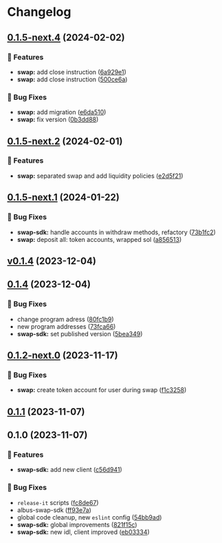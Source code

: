 # Changelog

## [0.1.5-next.4](https://github.com/mfactory-lab/albus/compare/@albus-finance/swap-sdk-v0.1.5-next.2...@albus-finance/swap-sdk-v0.1.5-next.4) (2024-02-02)


### 🌟 Features

* **swap:** add close instruction ([6a929e1](https://github.com/mfactory-lab/albus/commit/6a929e1b418a8138d2de694b9c33c09143cc3251))
* **swap:** add close instruction ([500ce6a](https://github.com/mfactory-lab/albus/commit/500ce6a6ceb98e36d772c07f49082be3f27c1845))


### 🐞 Bug Fixes

* **swap:** add migration ([e6da510](https://github.com/mfactory-lab/albus/commit/e6da51064b9c92e337bb62ab329ee9e619716a70))
* **swap:** fix version ([0b3dd88](https://github.com/mfactory-lab/albus/commit/0b3dd889f84705a54e256036beac8d8d463ecacf))

## [0.1.5-next.2](https://github.com/mfactory-lab/albus/compare/@albus-finance/swap-sdk-v0.1.5-next.1...@albus-finance/swap-sdk-v0.1.5-next.2) (2024-02-01)


### 🌟 Features

* **swap:** separated swap and add liquidity policies ([e2d5f21](https://github.com/mfactory-lab/albus/commit/e2d5f21bda47de77ba909bb5118348e5d290e2f2))

## [0.1.5-next.1](https://github.com/mfactory-lab/albus/compare/@albus-finance/swap-sdk-v0.1.4-next.4...@albus-finance/swap-sdk-v0.1.5-next.1) (2024-01-22)


### 🐞 Bug Fixes

* **swap-sdk:** handle accounts in withdraw methods, refactory ([73b1fc2](https://github.com/mfactory-lab/albus/commit/73b1fc295620c3c6776851d5777d970c8415093f))
* **swap:** deposit all: token accounts, wrapped sol ([a856513](https://github.com/mfactory-lab/albus/commit/a8565134959937ce2d04ff00ee0bf1ef2ca7573c))

## [v0.1.4](https://github.com/mfactory-lab/albus/compare/@albus-finance/swap-sdk-v0.1.4-next.4...@albus-finance/swap-sdk-v0.1.5-next.1) (2023-12-04)

## [0.1.4](https://github.com/mfactory-lab/albus/compare/@albus-finance/swap-sdk-v0.1.2-next.2...@albus-finance/swap-sdk-v0.1.4) (2023-12-04)


### 🐞 Bug Fixes

* change program adress ([80fc1b9](https://github.com/mfactory-lab/albus/commit/80fc1b9508b0cff28c61525eb7661bc8102b92dc))
* new program addresses ([73fca66](https://github.com/mfactory-lab/albus/commit/73fca66d856db7625e00009accf4d53ccbcd31b3))
* **swap-sdk:** set published version ([5bea349](https://github.com/mfactory-lab/albus/commit/5bea3495733cb33ee733dfa3616def63faa6ea03))

## [0.1.2-next.0](https://github.com/mfactory-lab/albus/compare/@albus-finance/swap-sdk-v0.1.1...@albus-finance/swap-sdk-v0.1.2-next.0) (2023-11-17)


### 🐞 Bug Fixes

* **swap:** create token account for user during swap ([f1c3258](https://github.com/mfactory-lab/albus/commit/f1c32588ede21c847a174a5878086184cab229ca))

## [0.1.1](https://github.com/mfactory-lab/albus/compare/@albus-finance/swap-sdk-v0.1.0...@albus-finance/swap-sdk-v0.1.1) (2023-11-07)

## 0.1.0 (2023-11-07)


### 🌟 Features

* **swap-sdk:** add new client ([c56d941](https://github.com/mfactory-lab/albus/commit/c56d9411df3df2f327b2dec627a4965d40a83ae2))


### 🐞 Bug Fixes

* `release-it` scripts ([fc8de67](https://github.com/mfactory-lab/albus/commit/fc8de679d76dd74ca038f6e8e1ec1a9185eb3e5b))
* albus-swap-sdk ([ff93e7a](https://github.com/mfactory-lab/albus/commit/ff93e7a461307e46217e76be88a620cd43997088))
* global code cleanup, new `eslint` config ([54bb9ad](https://github.com/mfactory-lab/albus/commit/54bb9adc237d48932424e5775d891c957401dd51))
* **swap-sdk:** global improvements ([821f15c](https://github.com/mfactory-lab/albus/commit/821f15c7cb08f3a746ab04a2b5604ff781712c68))
* **swap-sdk:** new idl, client improved ([eb03334](https://github.com/mfactory-lab/albus/commit/eb03334ca2ba01240a7b862265c74a0f56011e13))
